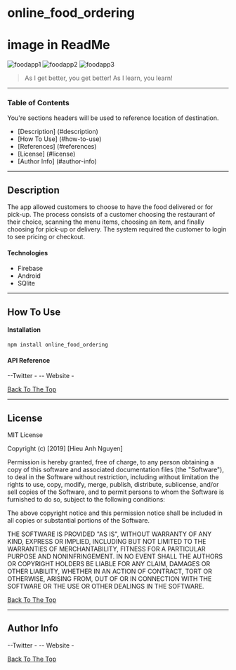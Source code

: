 # online_food_ordering

# image in ReadMe
![foodapp1](https://user-images.githubusercontent.com/45426479/69739640-a45d3980-116a-11ea-92bd-838362a89281.PNG)
![foodapp2](https://user-images.githubusercontent.com/45426479/69739766-da022280-116a-11ea-975e-7d5dd95d0242.PNG)
![foodapp3](https://user-images.githubusercontent.com/45426479/69739926-16ce1980-116b-11ea-8576-227f2ecb8cde.PNG)

> As I get better, you get better! As I learn, you learn!

---

### Table of Contents
You're sections headers will be used to reference location of destination.

- [Description] (#description)
- [How To Use] (#how-to-use)
- [References] (#references)
- [License] (#license)
- [Author Info] (#author-info)

---

## Description

The app allowed customers to choose to have the food delivered or for pick-up. The process consists of a customer choosing the restaurant of their choice, scanning the menu items, choosing an item, and finally choosing for pick-up or delivery. The system required the customer to login to see pricing or checkout.

#### Technologies

- Firebase
- Android
- SQlite

---

## How To Use

#### Installation

`npm install online_food_ordering`



#### API Reference

--Twitter - 
-- Website - 

[Back To The Top](#online_food_ordering)

---

## License

MIT License

Copyright (c) [2019] [Hieu Anh Nguyen]

Permission is hereby granted, free of charge, to any person obtaining a copy of this software and associated documentation files (the "Software"), to deal in the Software without restriction, including without limitation the rights to use, copy, modify, merge, publish, distribute, sublicense, and/or sell copies of the Software, and to permit persons to whom the Software is furnished to do so, subject to the following conditions:

The above copyright notice and this permission notice shall be included in all copies or substantial portions of the Software.

THE SOFTWARE IS PROVIDED "AS IS", WITHOUT WARRANTY OF ANY KIND, EXPRESS OR IMPLIED, INCLUDING BUT NOT LIMITED TO THE WARRANTIES OF MERCHANTABILITY, FITNESS FOR A PARTICULAR PURPOSE AND NONINFRINGEMENT. IN NO EVENT SHALL THE AUTHORS OR COPYRIGHT HOLDERS BE LIABLE FOR ANY CLAIM, DAMAGES OR OTHER LIABILITY, WHETHER IN AN ACTION OF CONTRACT, TORT OR OTHERWISE, ARISING FROM, OUT OF OR IN CONNECTION WITH THE SOFTWARE OR THE USE OR OTHER DEALINGS IN THE SOFTWARE.

[Back To The Top](#online_food_ordering)

---

## Author Info

--Twitter - 
-- Website - 

[Back To The Top](#online_food_ordering)

